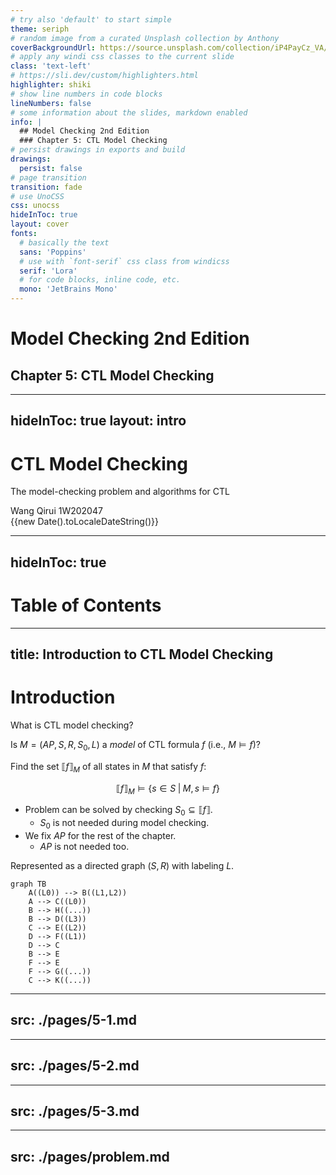 ```yaml
---
# try also 'default' to start simple
theme: seriph
# random image from a curated Unsplash collection by Anthony
coverBackgroundUrl: https://source.unsplash.com/collection/iP4PayCz_VA/1920x1080
# apply any windi css classes to the current slide
class: 'text-left'
# https://sli.dev/custom/highlighters.html
highlighter: shiki
# show line numbers in code blocks
lineNumbers: false
# some information about the slides, markdown enabled
info: |
  ## Model Checking 2nd Edition
  ### Chapter 5: CTL Model Checking
# persist drawings in exports and build
drawings:
  persist: false
# page transition
transition: fade
# use UnoCSS
css: unocss
hideInToc: true
layout: cover
fonts:
  # basically the text
  sans: 'Poppins'
  # use with `font-serif` css class from windicss
  serif: 'Lora'
  # for code blocks, inline code, etc.
  mono: 'JetBrains Mono'
---
```


# Model Checking 2nd Edition
## Chapter 5: CTL Model Checking

---
hideInToc: true
layout: intro
---

# CTL Model Checking
The model-checking problem and algorithms for CTL

Wang Qirui 1W202047
<br/>
<span>{{new Date().toLocaleDateString()}}</span>

---
hideInToc: true
---
# Table of Contents

<Toc maxDepth = "2" columns = "2" mode = "all"/>

---
title: Introduction to CTL Model Checking
---

# Introduction

What is CTL model checking?

<v-click>

Is $M=(AP,S,R,S_0,L)$ a *model* of CTL formula $f$ (i.e., $M\models f$)?

</v-click>

<v-click>

Find the set $\llbracket f \rrbracket_M$ of all states in $M$ that satisfy $f$:

$$
\llbracket f \rrbracket_M \models \{s\in S\;\vert\; M, s\models f\}
$$

</v-click>

<v-clicks depth="2">

- Problem can be solved by checking $S_0 \subseteq \llbracket f \rrbracket$.
  - $S_0$ is not needed during model checking.
- We fix $AP$ for the rest of the chapter.
  - $AP$ is not needed too.

</v-clicks>

<v-click>

Represented as a directed graph $(S,R)$ with labeling $L$.

</v-click>

<div v-click class="absolute bottom-8 right-16">

```mermaid
graph TB
    A((L0)) --> B((L1,L2))
    A --> C((L0))
    B --> H((...))
    B --> D((L3))
    C --> E((L2))
    D --> F((L1))
    D --> C
    B --> E
    F --> E
    F --> G((...))
    C --> K((...))
```

</div>

---
src: ./pages/5-1.md
---

---
src: ./pages/5-2.md
---

---
src: ./pages/5-3.md
---

---
src: ./pages/problem.md
---